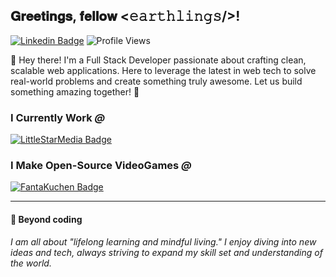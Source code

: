 <h2> 𝐆𝐫𝐞𝐞𝐭𝐢𝐧𝐠𝐬, 𝐟𝐞𝐥𝐥𝐨𝐰 <𝚎𝚊𝚛𝚝𝚑𝚕𝚒𝚗𝚐𝚜/>!</h2>

[![Linkedin Badge](https://img.shields.io/badge/-jchusband-blue?style=flat-square&logo=Linkedin&logoColor=white&link=https://www.linkedin.com/in/jchusband/)](https://www.linkedin.com/in/jchusband/)
![Profile Views](https://komarev.com/ghpvc/?username=JamesHusband&color=brightgreen)

👋 Hey there! I'm a Full Stack Developer passionate about crafting clean, scalable web applications. Here to leverage the latest in web tech to solve real-world problems and create something truly awesome. Let us build something amazing together! 🚀

### I Currently Work *@*

[![LittleStarMedia Badge](https://img.shields.io/badge/-LittleStarMedia-red?style=flat-square&logo=github&logoColor=white&link=https://github.com/littlestarmedia)](https://github.com/littlestarmedia)

### I Make Open-Source VideoGames *@*

[![FantaKuchen Badge](https://img.shields.io/badge/-FantaKuchen-orange?style=flat-square&logo=github&logoColor=white&link=https://github.com/fantakuchen)](https://github.com/fantakuchen)


------------

<div align="left">  
        <h4>🧬 Beyond coding</h4>
        <p><i>I am all about "lifelong learning and mindful living." I enjoy diving into new ideas and tech, always striving to expand my skill set and understanding of the world.</i></p>
</div>
